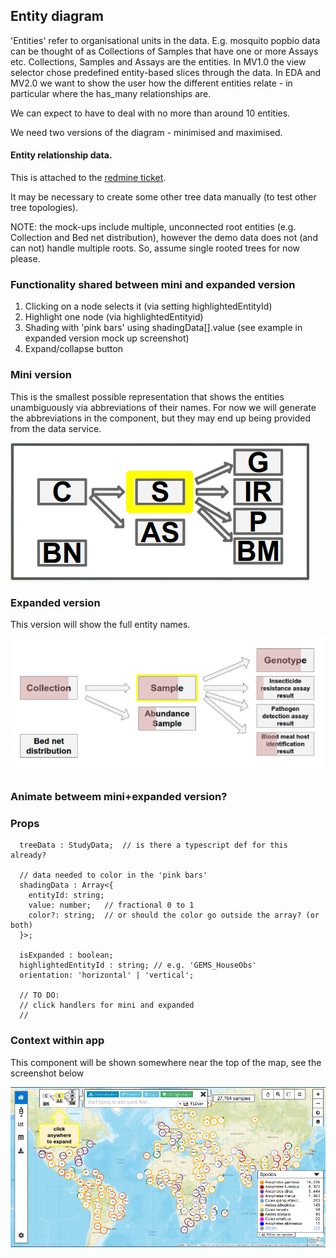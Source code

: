 ## Entity diagram

'Entities' refer to organisational units in the data.  E.g. mosquito
popbio data can be thought of as Collections of Samples that have one
or more Assays etc.  Collections, Samples and Assays are the entities.
In MV1.0 the view selector chose predefined entity-based slices
through the data.  In EDA and MV2.0 we want to show the user how the
different entities relate - in particular where the has_many
relationships are.

We can expect to have to deal with no more than around 10 entities.

We need two versions of the diagram - minimised and maximised.

#### Entity relationship data.

This is attached to the [redmine ticket](https://redmine.apidb.org/issues/42929).

It may be necessary to create some other tree data manually (to test other tree topologies).

NOTE: the mock-ups include multiple, unconnected root entities
(e.g. Collection and Bed net distribution), however the demo data does
not (and can not) handle multiple roots. So, assume single rooted
trees for now please.

### Functionality shared between mini and expanded version

1. Clicking on a node selects it (via setting highlightedEntityId)
1. Highlight one node (via highlightedEntityid)
1. Shading with 'pink bars' using shadingData[].value  (see example in expanded version mock up screenshot)
1. Expand/collapse button

### Mini version

This is the smallest possible representation that shows the entities
unambiguously via abbreviations of their names.  For now we will
generate the abbreviations in the component, but they may end up being
provided from the data service.

![small entity diagram](images/entity-mini.png)

### Expanded version

This version will show the full entity names.

![small entity diagram](images/entity-maxi.png)

### Animate betweem mini+expanded version?


### Props

```
  treeData : StudyData;  // is there a typescript def for this already?

  // data needed to color in the 'pink bars'
  shadingData : Array<{
    entityId: string;
    value: number;   // fractional 0 to 1
    color?: string;  // or should the color go outside the array? (or both)
  }>;
  
  isExpanded : boolean;
  highlightedEntityId : string; // e.g. 'GEMS_HouseObs'
  orientation: 'horizontal' | 'vertical';

  // TO DO:
  // click handlers for mini and expanded
  // 
```

### Context within app

This component will be shown somewhere near the top of the map, see the screenshot below

![entity diagram context](images/entity-context.png)


